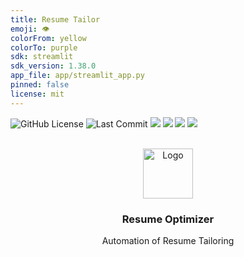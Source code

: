 ```yaml
---
title: Resume Tailor
emoji: 👁
colorFrom: yellow
colorTo: purple
sdk: streamlit
sdk_version: 1.38.0
app_file: app/streamlit_app.py
pinned: false
license: mit
---
```

![GitHub License](https://custom-icon-badges.demolab.com/github/license/NvkAnirudh/resume-tailor-automation?logo=law)
![Last Commit](https://custom-icon-badges.demolab.com/github/last-commit/NvkAnirudh/resume-tailor-automation?logo=history&logoColor=white)
![](https://custom-icon-badges.demolab.com/github/languages/code-size/NvkAnirudh/resume-tailor-automation?logo=file-code&logoColor=white)
![](https://custom-icon-badges.demolab.com/github/stars/NvkAnirudh/resume-tailor-automation?logo=star&style=social&logoColor=black)
![](https://custom-icon-badges.demolab.com/github/forks/NvkAnirudh/resume-tailor-automation?logo=fork&style=social&logoColor=black)
![](https://custom-icon-badges.demolab.com/github/watchers/NvkAnirudh/resume-tailor-automation?logo=eye&style=social&logoColor=black)

<!-- PROJECT LOGO -->
<br />
<div align="center">
<!--   <a href="https://github.com/sandesh-bharadwaj/VidTune"> -->
  <img src="https://github.com/user-attachments/assets/8ba70d9d-e2c6-4225-b29c-95e3d5080dd2" alt="Logo" width="80" height="80">
<!--   </a> -->

  <h3 align="center">Resume Optimizer</h3>

  <p align="center">
    Automation of Resume Tailoring
    <br />
    <br />
  </p>
</div>

